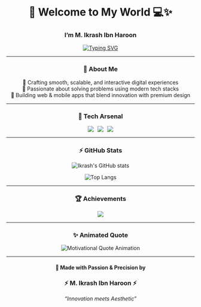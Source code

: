 <!-- ⚡ ULTRA PREMIUM GITHUB README | Crafted by M. Ikrash Ibn Haroon -->

<div align="center">

<h1>👋 Welcome to My World 💻✨</h1>
<h3>I’m <strong>M. Ikrash Ibn Haroon</strong></h3>

<!-- Animated Professional Roles (only these lines animate) -->
[![Typing SVG](https://readme-typing-svg.demolab.com?font=Orbitron&size=25&duration=3500&pause=1000&color=00FFFF&center=true&vCenter=true&width=700&lines=Creative+Software+Engineer;Full+Stack+Developer;Mobile+%26+Web+Developer;UI%2FUX+Enthusiast)](https://git.io/typing-svg)

---

### 💫 About Me
🎯 Crafting smooth, scalable, and interactive digital experiences  
🧠 Passionate about solving problems using modern tech stacks  
🚀 Building web & mobile apps that blend innovation with premium design

---

### 🧩 Tech Arsenal  

<p align="center" style="display: flex; flex-wrap: wrap; justify-content: center; gap: 10px;">
  <img src="https://skillicons.dev/icons?i=html,css,bootstrap,js,ts,react,tailwindcss" />
  <img src="https://skillicons.dev/icons?i=nodejs,express,python,mongodb,laravel,php" />
  <img src="https://skillicons.dev/icons?i=angular,wordpress,git,github,vscode,figma" />
</p>


---

### ⚡ GitHub Stats
<div align="center">
  
![Ikrash's GitHub stats](https://github-readme-stats.vercel.app/api?username=IkrashHaroon&show_icons=true&theme=radical&hide_border=true&bg_color=0D1117&title_color=FF3CAC&icon_color=00FFFF&text_color=FFFFFF)  

![Top Langs](https://github-readme-stats.vercel.app/api/top-langs/?username=IkrashHaroon&layout=compact&theme=radical&hide_border=true&bg_color=0D1117&title_color=FF3CAC&text_color=FFFFFF)

</div>

---

### 🏆 Achievements
<p align="center">
  <img src="https://github-profile-trophy.vercel.app/?username=IkrashHaroon&theme=radical&no-frame=true&row=1&column=6" />
</p>

--- 

### ✨ Animated Quote
<p align="center">
  <!-- Motivational, elegant animated quote -->
  <img src="https://readme-typing-svg.demolab.com?font=Poppins&size=22&duration=4200&pause=800&color=FF3CAC&center=true&vCenter=true&width=750&lines=%22Build+with+purpose,+code+with+passion,+ship+with+pride.%22" alt="Motivational Quote Animation" />
</p>

---


#### 💖 Made with Passion & Precision by  
<h3 align="center">⚡ M. Ikrash Ibn Haroon ⚡</h3>
<p align="center"><i>“Innovation meets Aesthetic”</i></p>

</div>
